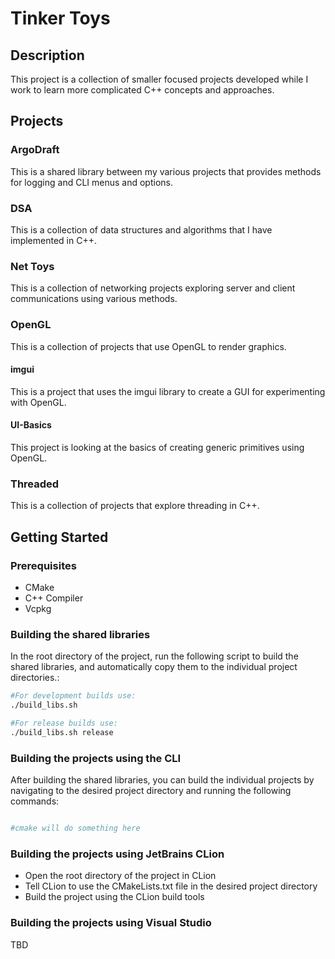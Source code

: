# Tinker Toys

## Description

This project is a collection of smaller focused projects developed while I work to learn
more complicated C++ concepts and approaches.

## Projects

### ArgoDraft

This is a shared library between my various projects that provides methods for logging and CLI
menus and options.

### DSA

This is a collection of data structures and algorithms that I have implemented in C++.

### Net Toys

This is a collection of networking projects exploring server and client communications using various
methods.

### OpenGL

This is a collection of projects that use OpenGL to render graphics.

#### imgui

This is a project that uses the imgui library to create a GUI for experimenting with OpenGL.

#### UI-Basics

This project is looking at the basics of creating generic primitives using OpenGL.

### Threaded

This is a collection of projects that explore threading in C++.

## Getting Started

### Prerequisites

- CMake
- C++ Compiler
- Vcpkg

### Building the shared libraries

In the root directory of the project, run the following script to build the shared libraries,
and automatically copy them to the individual project directories.:

```bash
#For development builds use:
./build_libs.sh

#For release builds use:
./build_libs.sh release
```

### Building the projects using the CLI

After building the shared libraries, you can build the individual projects by navigating to the
desired project directory and running the following commands:

```bash

#cmake will do something here

```

### Building the projects using JetBrains CLion

- Open the root directory of the project in CLion
- Tell CLion to use the CMakeLists.txt file in the desired project directory
- Build the project using the CLion build tools

### Building the projects using Visual Studio

TBD
